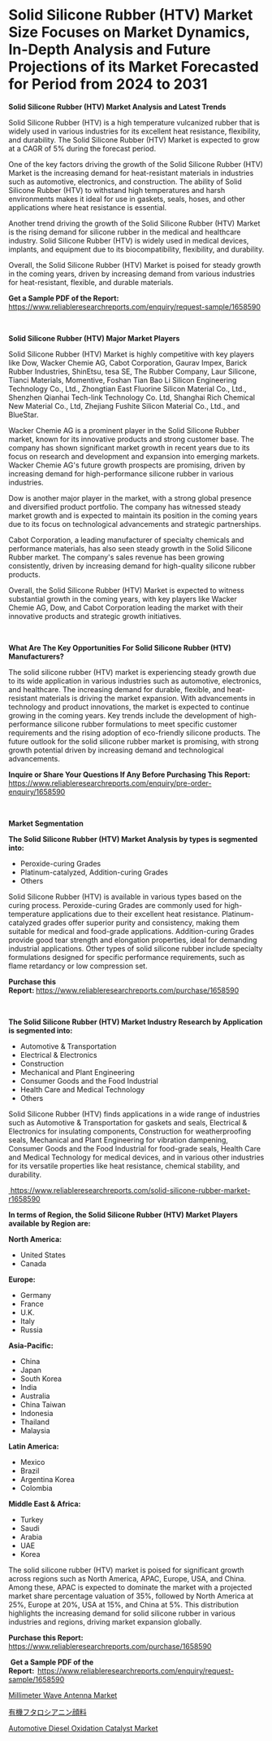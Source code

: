 <p><h1>Solid Silicone Rubber (HTV) Market Size Focuses on Market Dynamics, In-Depth Analysis and Future Projections of its Market Forecasted for Period from 2024 to 2031</h1></p><p><strong>Solid Silicone Rubber (HTV) Market Analysis and Latest Trends</strong></p>
<p><p>Solid Silicone Rubber (HTV) is a high temperature vulcanized rubber that is widely used in various industries for its excellent heat resistance, flexibility, and durability. The Solid Silicone Rubber (HTV) Market is expected to grow at a CAGR of 5% during the forecast period. </p><p>One of the key factors driving the growth of the Solid Silicone Rubber (HTV) Market is the increasing demand for heat-resistant materials in industries such as automotive, electronics, and construction. The ability of Solid Silicone Rubber (HTV) to withstand high temperatures and harsh environments makes it ideal for use in gaskets, seals, hoses, and other applications where heat resistance is essential.</p><p>Another trend driving the growth of the Solid Silicone Rubber (HTV) Market is the rising demand for silicone rubber in the medical and healthcare industry. Solid Silicone Rubber (HTV) is widely used in medical devices, implants, and equipment due to its biocompatibility, flexibility, and durability.</p><p>Overall, the Solid Silicone Rubber (HTV) Market is poised for steady growth in the coming years, driven by increasing demand from various industries for heat-resistant, flexible, and durable materials.</p></p>
<p><strong>Get a Sample PDF of the Report:&nbsp;</strong> <a href="https://www.reliableresearchreports.com/enquiry/request-sample/1658590">https://www.reliableresearchreports.com/enquiry/request-sample/1658590</a></p>
<p>&nbsp;</p>
<p><strong>Solid Silicone Rubber (HTV) Major Market Players</strong></p>
<p><p>Solid Silicone Rubber (HTV) Market is highly competitive with key players like Dow, Wacker Chemie AG, Cabot Corporation, Gaurav Impex, Barick Rubber Industries, ShinEtsu, tesa SE, The Rubber Company, Laur Silicone, Tianci Materials, Momentive, Foshan Tian Bao Li Silicon Engineering Technology Co., Ltd., Zhongtian East Fluorine Silicon Material Co., Ltd., Shenzhen Qianhai Tech-link Technology Co. Ltd, Shanghai Rich Chemical New Material Co., Ltd, Zhejiang Fushite Silicon Material Co., Ltd., and BlueStar.</p><p>Wacker Chemie AG is a prominent player in the Solid Silicone Rubber market, known for its innovative products and strong customer base. The company has shown significant market growth in recent years due to its focus on research and development and expansion into emerging markets. Wacker Chemie AG's future growth prospects are promising, driven by increasing demand for high-performance silicone rubber in various industries.</p><p>Dow is another major player in the market, with a strong global presence and diversified product portfolio. The company has witnessed steady market growth and is expected to maintain its position in the coming years due to its focus on technological advancements and strategic partnerships.</p><p>Cabot Corporation, a leading manufacturer of specialty chemicals and performance materials, has also seen steady growth in the Solid Silicone Rubber market. The company's sales revenue has been growing consistently, driven by increasing demand for high-quality silicone rubber products.</p><p>Overall, the Solid Silicone Rubber (HTV) Market is expected to witness substantial growth in the coming years, with key players like Wacker Chemie AG, Dow, and Cabot Corporation leading the market with their innovative products and strategic growth initiatives.</p></p>
<p>&nbsp;</p>
<p><strong>What Are The Key Opportunities For Solid Silicone Rubber (HTV) Manufacturers?</strong></p>
<p><p>The solid silicone rubber (HTV) market is experiencing steady growth due to its wide application in various industries such as automotive, electronics, and healthcare. The increasing demand for durable, flexible, and heat-resistant materials is driving the market expansion. With advancements in technology and product innovations, the market is expected to continue growing in the coming years. Key trends include the development of high-performance silicone rubber formulations to meet specific customer requirements and the rising adoption of eco-friendly silicone products. The future outlook for the solid silicone rubber market is promising, with strong growth potential driven by increasing demand and technological advancements.</p></p>
<p><strong>Inquire or Share Your Questions If Any Before Purchasing This Report:</strong> <a href="https://www.reliableresearchreports.com/enquiry/pre-order-enquiry/1658590">https://www.reliableresearchreports.com/enquiry/pre-order-enquiry/1658590</a></p>
<p>&nbsp;</p>
<p><strong>Market Segmentation</strong></p>
<p><strong>The Solid Silicone Rubber (HTV) Market Analysis by types is segmented into:</strong></p>
<p><ul><li>Peroxide-curing Grades</li><li>Platinum-catalyzed, Addition-curing Grades</li><li>Others</li></ul></p>
<p><p>Solid Silicone Rubber (HTV) is available in various types based on the curing process. Peroxide-curing Grades are commonly used for high-temperature applications due to their excellent heat resistance. Platinum-catalyzed grades offer superior purity and consistency, making them suitable for medical and food-grade applications. Addition-curing Grades provide good tear strength and elongation properties, ideal for demanding industrial applications. Other types of solid silicone rubber include specialty formulations designed for specific performance requirements, such as flame retardancy or low compression set.</p></p>
<p><strong>Purchase this Report:&nbsp;</strong><a href="https://www.reliableresearchreports.com/purchase/1658590">https://www.reliableresearchreports.com/purchase/1658590</a></p>
<p>&nbsp;</p>
<p><strong>The Solid Silicone Rubber (HTV) Market Industry Research by Application is segmented into:</strong></p>
<p><ul><li>Automotive & Transportation</li><li>Electrical & Electronics</li><li>Construction</li><li>Mechanical and Plant Engineering</li><li>Consumer Goods and the Food Industrial</li><li>Health Care and Medical Technology</li><li>Others</li></ul></p>
<p><p>Solid Silicone Rubber (HTV) finds applications in a wide range of industries such as Automotive & Transportation for gaskets and seals, Electrical & Electronics for insulating components, Construction for weatherproofing seals, Mechanical and Plant Engineering for vibration dampening, Consumer Goods and the Food Industrial for food-grade seals, Health Care and Medical Technology for medical devices, and in various other industries for its versatile properties like heat resistance, chemical stability, and durability.</p></p>
<p><a href="https://www.reliableresearchreports.com/solid-silicone-rubber-market-r1658590">&nbsp;https://www.reliableresearchreports.com/solid-silicone-rubber-market-r1658590</a></p>
<p><strong>In terms of Region, the Solid Silicone Rubber (HTV) Market Players available by Region are:</strong></p>
<p>
    <p> <strong> North America: </strong>
        <ul>
            <li>United States</li>
            <li>Canada</li>
        </ul>
        </p> 
    <p> <strong> Europe: </strong>
        <ul>
            <li>Germany</li>
            <li>France</li>
            <li>U.K.</li>
            <li>Italy</li>
            <li>Russia</li>
        </ul>
        </p> 
    <p> <strong> Asia-Pacific: </strong>
        <ul>
            <li>China</li>
            <li>Japan</li>
            <li>South Korea</li>
            <li>India</li>
            <li>Australia</li>
            <li>China Taiwan</li>
            <li>Indonesia</li>
            <li>Thailand</li>
            <li>Malaysia</li>
        </ul>
        </p> 
    <p> <strong> Latin America: </strong>
        <ul>
            <li>Mexico</li>
            <li>Brazil</li>
            <li>Argentina Korea</li>
            <li>Colombia</li>
        </ul>
        </p> 
    <p> <strong> Middle East & Africa: </strong>
        <ul>
            <li>Turkey</li>
            <li>Saudi</li>
            <li>Arabia</li>
            <li>UAE</li>
            <li>Korea</li>
        </ul>
    </p>
    </p>
<p><p>The solid silicone rubber (HTV) market is poised for significant growth across regions such as North America, APAC, Europe, USA, and China. Among these, APAC is expected to dominate the market with a projected market share percentage valuation of 35%, followed by North America at 25%, Europe at 20%, USA at 15%, and China at 5%. This distribution highlights the increasing demand for solid silicone rubber in various industries and regions, driving market expansion globally.</p></p>
<p><strong>Purchase this Report: </strong><a href="https://www.reliableresearchreports.com/purchase/1658590">https://www.reliableresearchreports.com/purchase/1658590</a></p>
<p>&nbsp;<strong>Get a Sample PDF of the Report:&nbsp;&nbsp;</strong><a href="https://www.reliableresearchreports.com/enquiry/request-sample/1658590">https://www.reliableresearchreports.com/enquiry/request-sample/1658590</a></p>
<p><strong></strong></p>
<p><p><a href="https://issuu.com/reportprime-2/docs/millimeter-wave-antenna-market-size-2030.pptx">Millimeter Wave Antenna Market</a></p><p><a href="https://github.com/CieloStamm/Market-Research-Report-List-1/blob/main/964306995972.md">有機フタロシアニン顔料</a></p><p><a href="https://github.com/NaomieConner2023/Market-Research-Report-List-1/blob/main/automotive-diesel-oxidation-catalyst-market.md">Automotive Diesel Oxidation Catalyst Market</a></p></p>